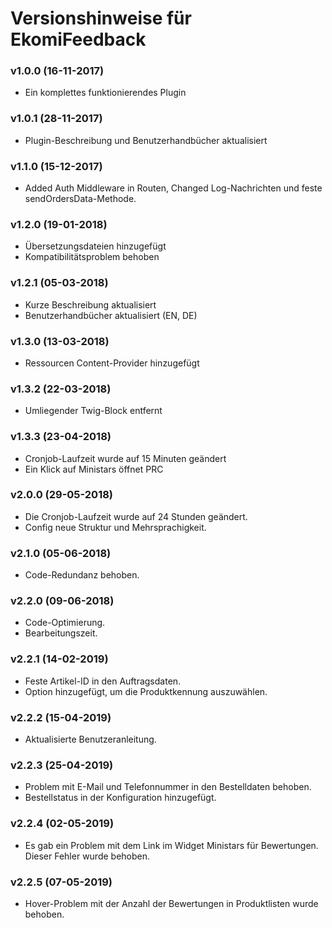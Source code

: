 # Versionshinweise für EkomiFeedback

### v1.0.0 (16-11-2017)

- Ein komplettes funktionierendes Plugin

### v1.0.1 (28-11-2017)

- Plugin-Beschreibung und Benutzerhandbücher aktualisiert

### v1.1.0 (15-12-2017)

- Added Auth Middleware in Routen, Changed Log-Nachrichten und feste sendOrdersData-Methode.

### v1.2.0 (19-01-2018)

- Übersetzungsdateien hinzugefügt
- Kompatibilitätsproblem behoben

### v1.2.1 (05-03-2018)

- Kurze Beschreibung aktualisiert
- Benutzerhandbücher aktualisiert (EN, DE)

### v1.3.0 (13-03-2018)

- Ressourcen Content-Provider hinzugefügt

### v1.3.2 (22-03-2018)

- Umliegender Twig-Block entfernt

### v1.3.3 (23-04-2018)

- Cronjob-Laufzeit wurde auf 15 Minuten geändert
- Ein Klick auf Ministars öffnet PRC

### v2.0.0 (29-05-2018)

- Die Cronjob-Laufzeit wurde auf 24 Stunden geändert.
- Config neue Struktur und Mehrsprachigkeit.

### v2.1.0 (05-06-2018)

- Code-Redundanz behoben.

### v2.2.0 (09-06-2018)

- Code-Optimierung.
- Bearbeitungszeit.

### v2.2.1 (14-02-2019)

- Feste Artikel-ID in den Auftragsdaten.
- Option hinzugefügt, um die Produktkennung auszuwählen.

### v2.2.2 (15-04-2019)

- Aktualisierte Benutzeranleitung.

### v2.2.3 (25-04-2019)

- Problem mit E-Mail und Telefonnummer in den Bestelldaten behoben.
- Bestellstatus in der Konfiguration hinzugefügt.

### v2.2.4 (02-05-2019)

- Es gab ein Problem mit dem Link im Widget Ministars für Bewertungen. Dieser Fehler wurde behoben.

### v2.2.5 (07-05-2019)

- Hover-Problem mit der Anzahl der Bewertungen in Produktlisten wurde behoben.